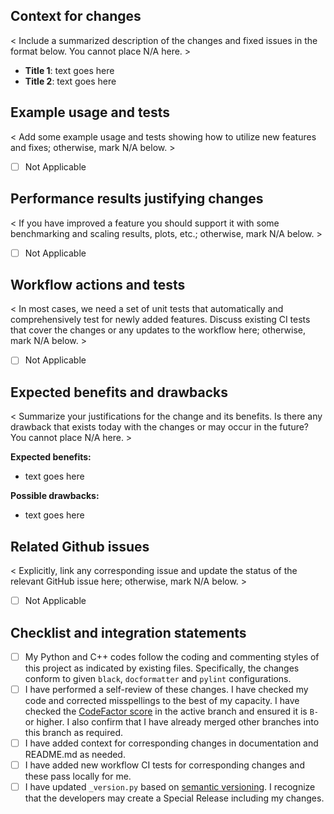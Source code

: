## Context for changes

< Include a summarized description of the changes and fixed issues in the format below. You cannot place N/A here. >

- **Title 1**: 
    text goes here
- **Title 2**: 
    text goes here   

## Example usage and tests

< Add some example usage and tests showing how to utilize new features and fixes; otherwise, mark N/A below. >
- [ ] Not Applicable


## Performance results justifying changes

< If you have improved a feature you should support it with some benchmarking and scaling results, plots, etc.; otherwise, mark N/A below. >
- [ ] Not Applicable

## Workflow actions and tests

< In most cases, we need a set of unit tests that automatically and comprehensively test for newly added features. Discuss existing CI tests that cover the changes or any updates to the workflow here; otherwise, mark N/A below. >

- [ ] Not Applicable


## Expected benefits and drawbacks

< Summarize your justifications for the change and its benefits. Is there any drawback that exists today with the changes or may occur in the future? You cannot place N/A here. >

**Expected benefits:**
- text goes here

**Possible drawbacks:**
- text goes here

## Related Github issues

< Explicitly, link any corresponding issue and update the status of the relevant GitHub issue here; otherwise, mark N/A below. >
- [ ] Not Applicable

## Checklist and integration statements

- [ ] My Python and C++ codes follow the coding and commenting styles of this project as indicated by existing files. Specifically, the changes conform to given `black`, `docformatter` and `pylint` configurations. 
- [ ] I have performed a self-review of these changes. I have checked my code and corrected misspellings to the best of my capacity. I have checked the [CodeFactor score](https://www.codefactor.io/repository/github/xanaduai/flamingpy/branches) in the active branch and ensured it is `B-` or higher. I also confirm that I have already merged other branches into this branch as required.
- [ ] I have added context for corresponding changes in documentation and README.md as needed.
- [ ] I have added new workflow CI tests for corresponding changes and these pass locally for me.
- [ ] I have updated `_version.py` based on [semantic versioning](https://semver.org/). I recognize that the developers may create a Special Release including my changes.
